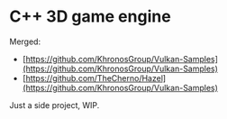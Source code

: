 # C++ 3D game engine

Merged:
- [https://github.com/KhronosGroup/Vulkan-Samples](https://github.com/KhronosGroup/Vulkan-Samples)
- [https://github.com/TheCherno/Hazel](https://github.com/KhronosGroup/Vulkan-Samples)

Just a side project, WIP.
